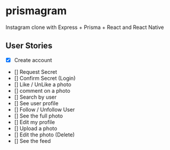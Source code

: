 # prismagram

Instagram clone with Express + Prisma + React and React Native

## User Stories

- [x] Create account
- [] Request Secret
- [] Confirm Secret (Login)
- [] Like / UnLike a photo
- [] comment on a photo
- [] Search by user
- [] See user profile
- [] Follow / Unfollow User
- [] See the full photo
- [] Edit my profile
- [] Upload a photo
- [] Edit the photo (Delete)
- [] See the feed
